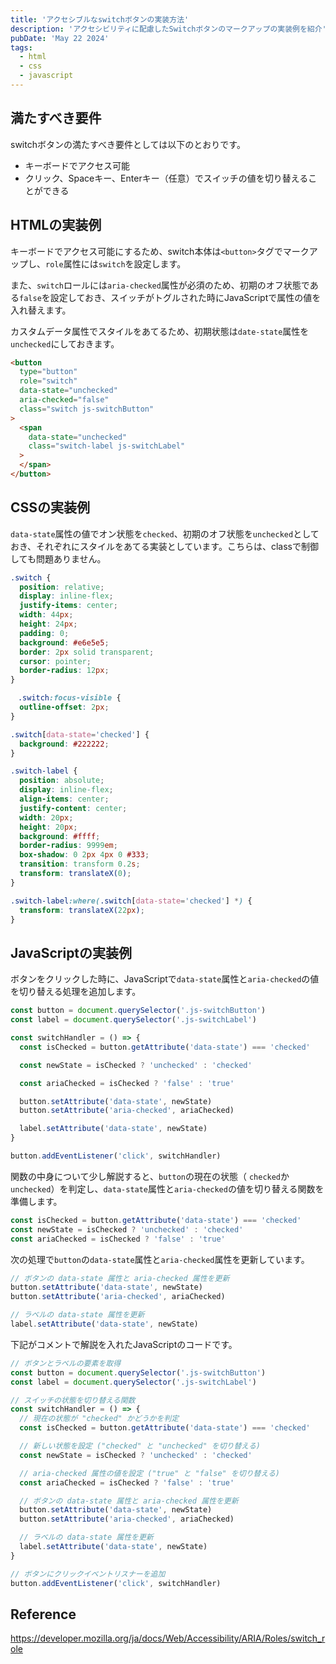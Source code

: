 ```yaml
---
title: 'アクセシブルなswitchボタンの実装方法'
description: 'アクセシビリティに配慮したSwitchボタンのマークアップの実装例を紹介'
pubDate: 'May 22 2024'
tags:
  - html
  - css
  - javascript
---
```


## 満たすべき要件

switchボタンの満たすべき要件としては以下のとおりです。

- キーボードでアクセス可能
- クリック、Spaceキー、Enterキー（任意）でスイッチの値を切り替えることができる

## HTMLの実装例

キーボードでアクセス可能にするため、switch本体は`<button>`タグでマークアップし、`role`属性には`switch`を設定します。

また、`switch`ロールには`aria-checked`属性が必須のため、初期のオフ状態である`false`を設定しておき、スイッチがトグルされた時にJavaScriptで属性の値を入れ替えます。

カスタムデータ属性でスタイルをあてるため、初期状態は`date-state`属性を`unchecked`にしておきます。

```html
<button
  type="button"
  role="switch"
  data-state="unchecked"
  aria-checked="false"
  class="switch js-switchButton"
>
  <span
    data-state="unchecked"
    class="switch-label js-switchLabel"
  >
  </span>
</button>
```

## CSSの実装例

`data-state`属性の値でオン状態を`checked`、初期のオフ状態を`unchecked`としておき、それぞれにスタイルをあてる実装としています。こちらは、classで制御しても問題ありません。

```css
.switch {
  position: relative;
  display: inline-flex;
  justify-items: center;
  width: 44px;
  height: 24px;
  padding: 0;
  background: #e6e5e5;
  border: 2px solid transparent;
  cursor: pointer;
  border-radius: 12px;
}

　.switch:focus-visible {
  outline-offset: 2px;
}

.switch[data-state='checked'] {
  background: #222222;
}

.switch-label {
  position: absolute;
  display: inline-flex;
  align-items: center;
  justify-content: center;
  width: 20px;
  height: 20px;
  background: #ffff;
  border-radius: 9999em;
  box-shadow: 0 2px 4px 0 #333;
  transition: transform 0.2s;
  transform: translateX(0);
}

.switch-label:where(.switch[data-state='checked'] *) {
  transform: translateX(22px);
}
```

## JavaScriptの実装例

ボタンをクリックした時に、JavaScriptで`data-state`属性と`aria-checked`の値を切り替える処理を追加します。

```js
const button = document.querySelector('.js-switchButton')
const label = document.querySelector('.js-switchLabel')

const switchHandler = () => {
  const isChecked = button.getAttribute('data-state') === 'checked'

  const newState = isChecked ? 'unchecked' : 'checked'

  const ariaChecked = isChecked ? 'false' : 'true'

  button.setAttribute('data-state', newState)
  button.setAttribute('aria-checked', ariaChecked)

  label.setAttribute('data-state', newState)
}

button.addEventListener('click', switchHandler)
```

関数の中身について少し解説すると、`button`の現在の状態（ `checked`か`unchecked`）を判定し、`data-state`属性と`aria-checked`の値を切り替える関数を準備します。

```js
const isChecked = button.getAttribute('data-state') === 'checked'
const newState = isChecked ? 'unchecked' : 'checked'
const ariaChecked = isChecked ? 'false' : 'true'
```

次の処理で`button`の`data-state`属性と`aria-checked`属性を更新しています。

```js
// ボタンの data-state 属性と aria-checked 属性を更新
button.setAttribute('data-state', newState)
button.setAttribute('aria-checked', ariaChecked)

// ラベルの data-state 属性を更新
label.setAttribute('data-state', newState)
```

下記がコメントで解説を入れたJavaScriptのコードです。

```js
// ボタンとラベルの要素を取得
const button = document.querySelector('.js-switchButton')
const label = document.querySelector('.js-switchLabel')

// スイッチの状態を切り替える関数
const switchHandler = () => {
  // 現在の状態が "checked" かどうかを判定
  const isChecked = button.getAttribute('data-state') === 'checked'

  // 新しい状態を設定 ("checked" と "unchecked" を切り替える)
  const newState = isChecked ? 'unchecked' : 'checked'

  // aria-checked 属性の値を設定 ("true" と "false" を切り替える)
  const ariaChecked = isChecked ? 'false' : 'true'

  // ボタンの data-state 属性と aria-checked 属性を更新
  button.setAttribute('data-state', newState)
  button.setAttribute('aria-checked', ariaChecked)

  // ラベルの data-state 属性を更新
  label.setAttribute('data-state', newState)
}

// ボタンにクリックイベントリスナーを追加
button.addEventListener('click', switchHandler)
```

## Reference

https://developer.mozilla.org/ja/docs/Web/Accessibility/ARIA/Roles/switch_role

